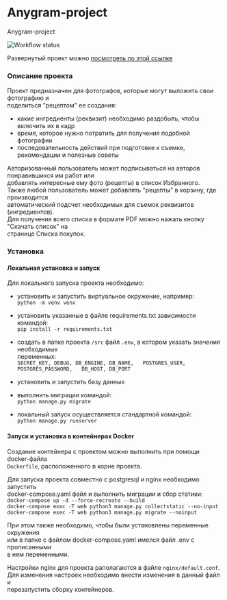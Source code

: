 # Anygram-project
Anygram-project

![Workflow status](https://github.com/ouriso/foodgram-project/actions/workflows/anygram-workflow.yaml/badge.svg)

Развернутый проект можно [посмотреть по этой ссылке](http://thehedgehognotes.ml)

### Описание проекта
Проект предназначен для фотографов, которые могут выложить свои фотографию и  
поделиться "рецептом" ее создания:
- какие ингредиенты (реквизит) необходимо раздобыть, чтобы включить их в кадр
- время, которое нужно потратить для получения подобной фотографии
- последовательность действий при подготовке к съемке, рекомендации и полезные советы

Авторизованный пользователь может подписываться на авторов понравившихся им работ или  
добавлять интересные ему фото (рецепты) в список Избранного.  
Также любой пользователь может добавлять "рецепты" в корзину, где производится  
автоматический подсчет необходимых для съемок реквизитов (ингредиентов).  
Для получения всего списка в формате PDF можно нажать кнопку "Скачать список" на  
странице Списка покупок.

### Установка
#### Локальная установка и запуск
Для локального запуска проекта необходимо:
- установить и запустить виртуальное окружение, например:  
`python -m venv venv`

- установить указанные в файле requirements.txt зависимости командой:  
`pip install -r requirements.txt`

- создать в папке проекта `/src` файл `.env`, в котором указать значения необходимых  
переменных:  
`SECRET_KEY, DEBUG, DB_ENGINE, DB_NAME,  
POSTGRES_USER, POSTGRES_PASSWORD,  
DB_HOST, DB_PORT`

- установить и запустить базу данных
- выполнить миграции командой:  
`python manage.py migrate`

- локальный запуск осуществляется стандартной командой:  
`python manage.py runserver`

#### Запуск и установка в контейнерах Docker
Создание контейнера с проектом можно выполнить при помощи docker-файла  
`Dockerfile`, расположенного в корне проекта.

Для запуска проекта совместно с postgresql и nginx необходимо запустить  
docker-compose.yaml файл и выполнить миграции и сбор статики:  
`docker-compose up -d --force-recreate --build`  
`docker-compose exec -T web python3 manage.py collectstatic --no-input`  
`docker-compose exec -T web python3 manage.py migrate --noinput`

При этом также необходимо, чтобы были установлены переменные окружения  
или в папке с файлом docker-compose.yaml имелся файл .env с прописанными  
в нем переменными.

Настройки nginx для проекта раполагаются в файле `nginx/default.conf`.  
Для изменения настроек необходимо внести изменения в данный файл и  
перезапустить сборку контейнеров.
